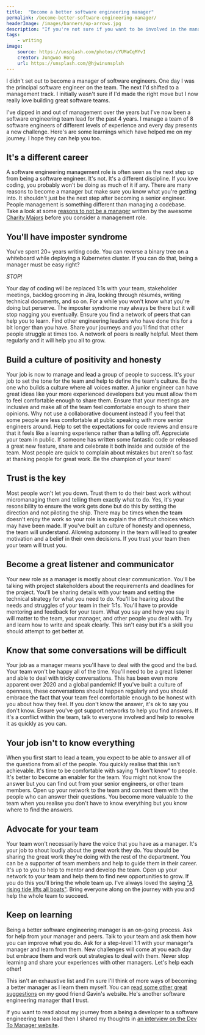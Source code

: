 ```yaml
---
title:  "Become a better software engineering manager"
permalink: /become-better-software-engineering-manager/
headerImage: /images/banners/up-arrows.jpg
description: "If you're not sure if you want to be involved in the management of teams building software, here are a few thoughts on what makes it takes to become a better software engineering manager."
tags:
    - writing
image:
    source: https://unsplash.com/photos/cYUMaCqMYvI
    creator: Jungwoo Hong
    url: https://unsplash.com/@hjwinunsplsh
---
```


I didn't set out to become a manager of software engineers. One day I was the principal software engineer on the team. The next I'd shifted to a management track. I initially wasn't sure if I'd made the right move but I now really love building great software teams.

I've dipped in and out of management over the years but I've now been a software engineering team lead for the past 4 years. I manage a team of 8 software engineers of different levels of experience and every day presents a new challenge. Here's are some learnings which have helped me on my journey. I hope they can help you too.

## It's a different career

A software engineering management role is often seen as the next step up from being a software engineer. It's not. It's a different discipline. If you love coding, you probably won't be doing as much of it if any. There are many reasons to become a manager but make sure you know what you're getting into. It shouldn't just be the next step after becoming a senior engineer. People management is something different than managing a codebase. Take a look at some [reasons to not be a manager](https://charity.wtf/2019/09/08/reasons-not-to-be-a-manager/) written by the awesome [Charity Majors](https://twitter.com/mipsytipsy) before you consider a management role.

## You'll have imposter syndrome

You've spent 20+ years writing code. You can reverse a binary tree on a whiteboard while deploying a Kubernetes cluster. If you can do that, being a manager must be easy right?

*STOP!*

Your day of coding will be replaced 1:1s with your team, stakeholder meetings, backlog grooming in Jira, looking through résumés, writing technical documents, and so on. For a while you won't know what you're doing but perserve. The imposter syndrome may always be there but it will stop nagging you eventually. Ensure you find a network of peers that can help you to learn. Find other engineering leaders who have done this for a bit longer than you have. Share your journeys and you'll find that other people struggle at times too. A network of peers is really helpful. Meet them regularly and it will help you all to grow.

## Build a culture of positivity and honesty

Your job is now to manage and lead a group of people to success. It's your job to set the tone for the team and help to define the team's culture. Be the one who builds a culture where all voices matter. A junior engineer can have great ideas like your more experienced developers but you must allow them to feel comfortable enough to share them. Ensure that your meetings are inclusive and make all of the team feel comfortable enough to share their opinions. Why not use a collaborative document instead if you feel that some people are less comfortable at public speaking with more senior engineers around. Help to set the expectations for code reviews and ensure that it feels like a learning experience rather than a telling off. Appreciate your team in public. If someone has written some fantastic code or released a great new feature, share and celebrate it both inside and outside of the team. Most people are quick to complain about mistakes but aren't so fast at thanking people for great work. Be the champion of your team!

## Trust is the key

Most people won't let you down. Trust them to do their best work without micromanaging them and telling them exactly what to do. Yes, it's your resonsibility to ensure the work gets done but do this by setting the direction and not piloting the ship. There may be times when the team doesn't enjoy the work so your role is to explain the difficult choices which may have been made. If you've built an culture of honesty and openness, the team will understand. Allowing autonomy in the team will lead to greater motivation and a belief in their own decisions. If you trust your team then your team will trust you. 

## Become a great listener and communicator

Your new role as a manager is mostly about clear communication. You'll be talking with project stakeholders about the requirements and deadlines for the project. You'll be sharing details with your team and setting the technical strategy for what you need to do. You'll be hearing about the needs and struggles of your team in their 1:1s. You'll have to provide mentoring and feedback for your team. What you say and how you say it will matter to the team, your manager, and other people you deal with. Try and learn how to write and speak clearly. This isn't easy but it's a skill you should attempt to get better at.

## Know that some conversations will be difficult

Your job as a manager means you'll have to deal with the good and the bad. Your team won't be happy all of the time. You'll need to be a great listener and able to deal with tricky conversations. This has been even more apparent over 2020 and a global pandemic! If you've built a culture of openness, these conversations should happen regularly and you should embrace the fact that your team feel comfortable enough to be honest with you about how they feel. If you don't know the answer, it's ok to say you don't know. Ensure you've got support networks to help you find answers. If it's a conflict within the team, talk to everyone involved and help to resolve it as quickly as you can.

## Your job isn't to know everything

When you first start to lead a team, you expect to be able to answer all of the questions from all of the people. You quickly realise that this isn't achievable. It's time to be comfortable with saying "I don't know" to people. It's better to become an enabler for the team. You might not know the answer but you can find out from your senior engineers, or other team members. Open up your network to the team and connect them with the people who can answer their questions. You become more valuable to the team when you realise you don't have to know everything but you know where to find the answers.

## Advocate for your team

Your team won't necessarily have the voice that you have as a manager. It's your job to shout loudly about the great work they do. You should be sharing the great work they're doing with the rest of the department. You can be a supporter of team members and help to guide them in their career. It's up to you to help to mentor and develop the team. Open up your network to your team and help them to find new opportunities to grow. If you do this you'll bring the whole team up. I've always loved the saying ["A rising tide lifts all boats"](https://en.wikipedia.org/wiki/A_rising_tide_lifts_all_boats). Bring everyone along on the journey with you and help the whole team to succeed.
## Keep on learning

Being a better software engineering manager is an on-going process. Ask for help from your manager and peers. Talk to your team and ask them how you can improve what you do. Ask for a step-level 1:1 with your manager's manager and learn from them. New challenges will come at you each day but embrace them and work out strategies to deal with them. Never stop learning and share your experiences with other managers. Let's help each other!

This isn't an exhaustive list and I'm sure I'll think of more ways of becoming a better manager as I learn them myself. You can [read some other great suggestions](https://mdcore.github.io/2020/12/22/Towards-a-High-View-of-Managers.html) on my good friend Gavin's website. He's another software engineering manager that I trust.

If you want to read about my journey from a being a developer to a software engineering team lead then I shared my thoughts in [an interview on the Dev To Manager website](https://devtomanager.com/interviews/marc-littlemore/).
